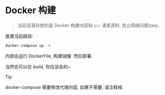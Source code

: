 # Docker 构建

> 当前目录存放的是 Docker 构建内容和 `src` 语素资料, 防止网络问题qwq..

直接当前路径:

```sh
docker-compose up -d 
```

内部会运行 DockerFile, 构建镜像. 然后部署.

当然也可以仅 build. 你应该会的~

> [!TIP]
> docker-compose 需要修改代理内容, 如果不需要, 请注释掉.